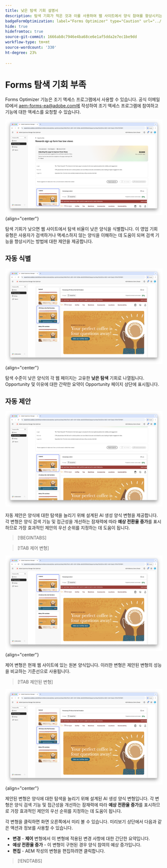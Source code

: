 ```yaml
---
title: 낮은 탐색 기회 설명서
description: 탐색 기회가 적은 것과 이를 사용하여 웹 사이트에서 양식 참여를 향상시키는 방법에 대해 알아봅니다.
badgeFormOptimization: label="Forms Optimizer" type="Caution" url="../../opportunity-types/form-optimization.md" tooltip="Forms Optimizer"
hide: true
hidefromtoc: true
source-git-commit: 1666ab8c7946e4ba68ce6e1af5dda2e7ec1be9dd
workflow-type: tm+mt
source-wordcount: '330'
ht-degree: 23%

---
```



# Forms 탐색 기회 부족

<span class="preview"> Forms Optimizer 기능은 조기 액세스 프로그램에서 사용할 수 있습니다. 공식 이메일 ID에서 aem-forms-ea@adobe.com에 작성하여 조기 액세스 프로그램에 참여하고 기능에 대한 액세스를 요청할 수 있습니다. </span>

![탐색 기회가 적음](./assets/low-navigation/hero.png){align="center"}

탐색 기회가 낮으면 웹 사이트에서 탐색 비율이 낮은 양식을 식별합니다. 이 영업 기회 유형은 사용자가 검색하거나 액세스하지 않는 양식을 이해하는 데 도움이 되며 검색 기능을 향상시키는 방법에 대한 제안을 제공합니다.

## 자동 식별

![낮은 탐색 자동 식별](./assets/low-navigation/auto-identify.png){align="center"}

탐색 수준이 낮은 양식의 각 웹 페이지는 고유한 **낮은 탐색** 기회로 나열됩니다. Opportunity 및 이유에 대한 간략한 요약이 Opportunity 페이지 상단에 표시됩니다.

## 자동 제안

![낮은 탐색 자동 제안](./assets/low-navigation/auto-suggest.png)

자동 제안은 양식에 대한 탐색을 늘리기 위해 설계된 AI 생성 양식 변형을 제공합니다. 각 변형은 양식 검색 기능 및 접근성을 개선하는 잠재력에 따라 **예상 전환율 증가**&#x200B;를 표시하므로 가장 효과적인 제안의 우선 순위를 지정하는 데 도움이 됩니다.

>[!BEGINTABS]

>[!TAB 제어 변형]

![제어 변형](./assets/low-navigation/control-variation.png){align="center"}

제어 변형은 현재 웹 사이트에 있는 원본 양식입니다. 이러한 변형은 제안된 변형의 성능을 비교하는 기준선으로 사용됩니다.

>[!TAB 제안된 변형]

![제안된 변형](./assets/low-navigation/suggested-variations.png){align="center"}

제안된 변형은 양식에 대한 탐색을 늘리기 위해 설계된 AI 생성 양식 변형입니다. 각 변형은 양식 검색 기능 및 접근성을 개선하는 잠재력에 따라 **예상 전환율 증가**&#x200B;를 표시하므로 가장 효과적인 제안의 우선 순위를 지정하는 데 도움이 됩니다.

각 변형을 클릭하면 화면 오른쪽에서 미리 볼 수 있습니다. 미리보기 상단에서 다음과 같은 액션과 정보를 사용할 수 있습니다.

* **변경** - **제어** 변형에서 이 변형에 적용된 변경 사항에 대한 간단한 요약입니다.
* **예상 전환율 증가** - 이 변형이 구현된 경우 양식 참여의 예상 증가입니다.
* **편집** - AEM 작성의 변형을 편집하려면 클릭합니다.

>[!ENDTABS]

<!-- 

## Auto-optimize

[!BADGE Ultimate]{type=Positive tooltip="Ultimate"}

![Auto-optimize low navigation](./assets/low-views/auto-optimize.png){align="center"}

Sites Optimizer Ultimate adds the ability to deploy auto-optimization for the issues found by the low navigation opportunity.

>[!BEGINTABS]

>[!TAB Test multiple]


>[!TAB Publish selected]

{{auto-optimize-deploy-optimization-slack}}

>[!TAB Request approval]

{{auto-optimize-request-approval}}

>[!ENDTABS]

-->
